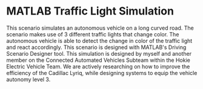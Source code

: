 # MATLAB Traffic Light Simulation
This scenario simulates an autonomous vehicle on a long curved road. The scenario makes use of 3 different traffic lights that change color. The autonomous vehicle is able to detect the change in color of the traffic light and react accordingly. This scenario is designed with MATLAB's Driving Scenario Designer tool. This simulation is designed by myself and another member on the Connected Automated Vehicles Subteam within the Hokie Electric Vehicle Team. We are actively researching on how to improve the efficiency of the Cadillac Lyriq, while designing systems to equip the vehicle autonomy level 3. 
